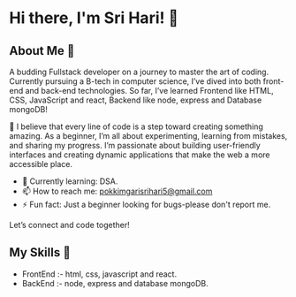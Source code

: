 # Hi there, I'm Sri Hari! 👋



## About Me 🚀

A budding Fullstack developer on a journey to master the art of coding. Currently pursuing a B-tech in computer science, I’ve dived into both front-end and back-end technologies. So far, I’ve learned Frontend like HTML, CSS, JavaScript and react, Backend like node, express and Database mongoDB!

🚀 I believe that every line of code is a step toward creating something amazing. As a beginner, I’m all about experimenting, learning from mistakes, and sharing my progress. I’m passionate about building user-friendly interfaces and creating dynamic applications that make the web a more accessible place.

- 🌱 Currently learning: DSA.
- 📫 How to reach me: pokkimgarisrihari5@gmail.com 
- ⚡ Fun fact: Just a beginner looking for bugs-please don't report me. 

Let’s connect and code together!

## My Skills 🧠
- FrontEnd :- html, css, javascript and react.
- BackEnd  :- node, express and database mongoDB.
